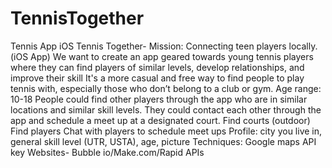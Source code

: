 # TennisTogether
Tennis App iOS
Tennis Together- 
Mission: Connecting teen players locally. 
(iOS App)
We want to create an app geared towards young tennis players where they can find players of similar levels, develop relationships, and improve their skill
It's a more casual and free way to find people to play tennis with, especially those who don’t belong to a club or gym.
Age range: 10-18
People could find other players through the app who are in similar locations and similar skill levels. They could contact each other through the app and schedule a meet up at a designated court.
Find courts (outdoor)
Find players
Chat with players to schedule meet ups
Profile: city you live in, general skill level (UTR, USTA), age, picture
Techniques: Google maps API key
Websites- Bubble io/Make.com/Rapid APIs

